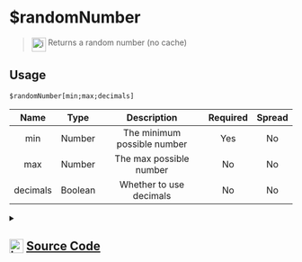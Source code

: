 # $randomNumber
> <img align="top" src="https://upload.wikimedia.org/wikipedia/commons/thumb/e/e4/Infobox_info_icon.svg/160px-Infobox_info_icon.svg.png?20150409153300" alt="image" width="25" height="auto"> Returns a random number (no cache)
## Usage
```
$randomNumber[min;max;decimals]
```
| Name | Type | Description | Required | Spread
| :---: | :---: | :---: | :---: | :---: |
min | Number | The minimum possible number | Yes | No
max | Number | The max possible number | No | No
decimals | Boolean | Whether to use decimals | No | No
<details>
<summary>
    
## <img align="top" src="https://cdn4.iconfinder.com/data/icons/iconsimple-logotypes/512/github-512.png" alt="image" width="25" height="auto">  [Source Code](https://github.com/tryforge/ForgeScript-V2/blob/main/src/native/randomNumber.ts)
    
</summary>
    
```ts
import { ArgType, NativeFunction, Return } from "../structures"

export default new NativeFunction({
    name: "$randomNumber",
    description: "Returns a random number (no cache)",
    unwrap: true,
    brackets: true,
    args: [
        {
            name: "min",
            description: "The minimum possible number",
            rest: false,
            required: true,
            type: ArgType.Number
        },
        {
            name: "max",
            description: "The max possible number",
            rest: false,
            type: ArgType.Number,
        },
        {
            name: "decimals",
            description: "Whether to use decimals",
            rest: false,
            type: ArgType.Boolean
        }
    ],
    execute(ctx, [ min, max, decimals ]) {
        const rnd = max ? Math.random() * (max - min) + min : Math.random() * min
        return Return.success(decimals ? Math.floor(rnd) : rnd)
    },
})
```
    
</details>